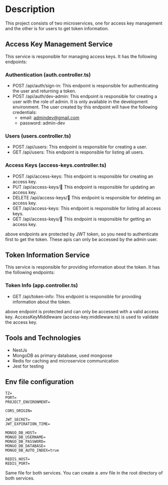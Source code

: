 # Description

This project consists of two microservices, one for access key management and the other is for users to get token information.

## Access Key Management Service

This service is responsible for managing access keys. It has the following endpoints:

### Authentication (auth.controller.ts)

- POST /api/auth/sign-in: This endpoint is responsible for authenticating the user and returning a token.
- POST /api/auth/dev-admin: This endpoint is responsible for creating a user with the role of admin. It is only available in the development environment. The user created by this endpoint will have the following credentials:
  - email: admindev@gmail.com
  - password: admin-dev

### Users (users.controller.ts)

- POST /api/users: This endpoint is responsible for creating a user.
- GET /api/users: This endpoint is responsible for listing all users.

### Access Keys (access-keys.controller.ts)

- POST /api/access-keys: This endpoint is responsible for creating an access key.
- PUT /api/access-keys/:key: This endpoint is responsible for updating an access key.
- DELETE /api/access-keys/:key: This endpoint is responsible for deleting an access key.
- GET /api/access-keys: This endpoint is responsible for listing all access keys.
- GET /api/access-keys/:key: This endpoint is responsible for getting an access key.

above endpoints are protected by JWT token, so you need to authenticate first to get the token. These apis can only be accessed by the admin user.

## Token Information Service

This service is responsible for providing information about the token. It has the following endpoints:

### Token Info (app.controller.ts)

- GET /api/token-info: This endpoint is responsible for providing information about the token.

above endpoint is protected and can only be accessed with a valid access key.
AccessKeyMiddleware (access-key.middleware.ts) is used to validate the access key.

## Tools and Technologies

- NestJs
- MongoDB as primary database, used mongoose
- Redis for caching and microservice communication
- Jest for testing

## Env file configuration

```.env
TZ=
PORT=
PROJECT_ENVIRONMENT=

CORS_ORIGIN=

JWT_SECRET=
JWT_EXPIRATION_TIME=

MONGO_DB_HOST=
MONGO_DB_USERNAME=
MONGO_DB_PASSWORD=
MONGO_DB_DATABASE=
MONGO_DB_AUTO_INDEX=true

REDIS_HOST=
REDIS_PORT=

```

Same file for both services. You can create a .env file in the root directory of both services.
